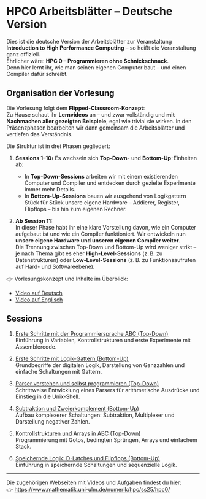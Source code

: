 # HPC0 Arbeitsblätter – Deutsche Version

Dies ist die deutsche Version der Arbeitsblätter zur Veranstaltung
**Introduction to High Performance Computing** – so heißt die Veranstaltung
ganz offiziell.  
Ehrlicher wäre: **HPC 0 – Programmieren ohne Schnickschnack**.  
Denn hier lernt ihr, wie man seinen eigenen Computer baut – und einen
Compiler dafür schreibt.


## Organisation der Vorlesung

Die Vorlesung folgt dem **Flipped-Classroom-Konzept**:  
Zu Hause schaut ihr **Lernvideos** an – und zwar vollständig und **mit
Nachmachen aller gezeigten Beispiele**, egal wie trivial sie wirken. In den
Präsenzphasen bearbeiten wir dann gemeinsam die Arbeitsblätter und vertiefen
das Verständnis.

Die Struktur ist in drei Phasen gegliedert:

1. **Sessions 1–10:** Es wechseln sich **Top-Down**- und
   **Bottom-Up**-Einheiten ab:
   - In **Top-Down-Sessions** arbeiten wir mit einem existierenden Computer und
     Compiler und entdecken durch gezielte Experimente immer mehr Details.
   - In **Bottom-Up-Sessions** bauen wir ausgehend von Logikgattern Stück für
     Stück unsere eigene Hardware – Addierer, Register, Flipflops – bis hin zum
     eigenen Rechner.

2. **Ab Session 11:**  
   In dieser Phase habt ihr eine klare Vorstellung davon, wie ein Computer
   aufgebaut ist und wie ein Compiler funktioniert. Wir entwickeln nun **unsere
   eigene Hardware und unseren eigenen Compiler weiter**.  
   Die Trennung zwischen Top-Down und Bottom-Up wird weniger strikt – je nach
   Thema gibt es eher **High-Level-Sessions** (z. B. zu Datenstrukturen) oder
   **Low-Level-Sessions** (z. B. zu Funktionsaufrufen auf Hard- und
   Softwareebene).

👉 Vorlesungskonzept und Inhalte im Überblick:  
- [Video auf Deutsch](https://youtu.be/9TEyFQLgfUw)  
- [Video auf Englisch](https://youtu.be/JOkwqfFm4GY)



## Sessions

1. [Erste Schritte mit der Programmiersprache ABC (Top-Down)](session01/README.md)  
   Einführung in Variablen, Kontrollstrukturen und erste Experimente mit Assemblercode.

2. [Erste Schritte mit Logik-Gattern (Bottom-Up)](session02/README.md)  
   Grundbegriffe der digitalen Logik, Darstellung von Ganzzahlen und einfache Schaltungen mit Gattern.

3. [Parser verstehen und selbst programmieren (Top-Down)](session03/README.md)  
   Schrittweise Entwicklung eines Parsers für arithmetische Ausdrücke und Einstieg in die Unix-Shell.

4. [Subtraktion und Zweierkomplement (Bottom-Up)](session04/README.md)  
   Aufbau komplexerer Schaltungen: Subtraktion, Multiplexer und Darstellung negativer Zahlen.

5. [Kontrollstrukturen und Arrays in ABC (Top-Down)](session05/README.md)  
   Programmierung mit Gotos, bedingten Sprüngen, Arrays und einfachem Stack.

6. [Speichernde Logik: D-Latches und Flipflops (Bottom-Up)](session06/README.md)  
   Einführung in speichernde Schaltungen und sequenzielle Logik.

---

Die zugehörigen Webseiten mit Videos und Aufgaben findest du hier:  
👉 https://www.mathematik.uni-ulm.de/numerik/hpc/ss25/hpc0/


